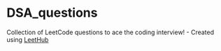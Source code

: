 # DSA_questions
Collection of LeetCode questions to ace the coding interview! - Created using [LeetHub](https://github.com/QasimWani/LeetHub)

